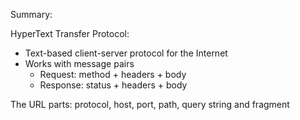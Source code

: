 Summary: 

HyperText Transfer Protocol:

  - Text-based client-server protocol for the Internet
  - Works with message pairs
      - Request: method + headers + body
      - Response: status + headers + body
   
The URL parts: protocol, host, port, path, query string and fragment
